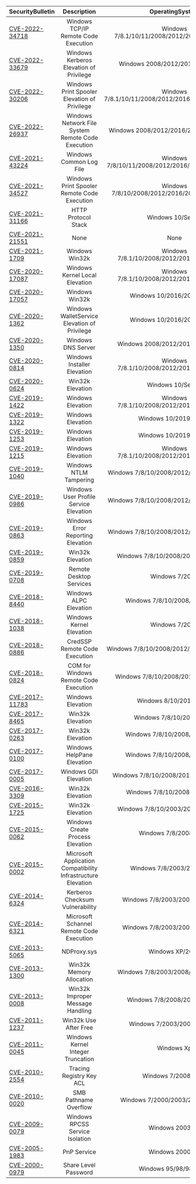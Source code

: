 | SecurityBulletin                               |                         Description                          |                   OperatingSystem                   |
| :--------------------------------------------- | :----------------------------------------------------------: | :-------------------------------------------------: |
| [CVE-2022-34718](http://kernelhub.ascotbe.com/Windows/Docs/#/CN/CVE-2022-34718) |             Windows TCP/IP Remote Code Execution             |    Windows 7/8.1/10/11/2008/2012/2016/2019/2022     |
| [CVE-2022-33679](http://kernelhub.ascotbe.com/Windows/Docs/#/CN/CVE-2022-33679) |           Windows Kerberos Elevation of Privilege            |          Windows 2008/2012/2016/2019/2022           |
| [CVE-2022-30206](http://kernelhub.ascotbe.com/Windows/Docs/#/CN/CVE-2022-30206) |         Windows Print Spooler Elevation of Privilege         | Windows 7/8.1/10/11/2008/2012/2016/2019/2022/Server |
| [CVE-2022-26937](http://kernelhub.ascotbe.com/Windows/Docs/#/CN/CVE-2022-26937) |      Windows Network File System Remote Code Execution       |       Windows 2008/2012/2016/2019/2022/Server       |
| [CVE-2021-43224](http://kernelhub.ascotbe.com/Windows/Docs/#/CN/CVE-2021-43224) |                   Windows Common Log File                    |  Windows 7/8/10/11/2008/2012/2016/2019/2022/Server  |
| [CVE-2021-34527](http://kernelhub.ascotbe.com/Windows/Docs/#/CN/CVE-2021-34527) |         Windows Print Spooler Remote Code Execution          |   Windows 7/8/10/2008/2012/2016/2019/2022/Server    |
| [CVE-2021-31166](http://kernelhub.ascotbe.com/Windows/Docs/#/CN/CVE-2021-31166) |                     HTTP Protocol Stack                      |                  Windows 10/Server                  |
| [CVE-2021-21551](http://kernelhub.ascotbe.com/Windows/Docs/#/CN/CVE-2021-21551) |                             None                             |                        None                         |
| [CVE-2021-1709](http://kernelhub.ascotbe.com/Windows/Docs/#/CN/CVE-2021-1709)   |                        Windows Win32k                        |     Windows 7/8.1/10/2008/2012/2016/2019/Server     |
| [CVE-2020-17087](http://kernelhub.ascotbe.com/Windows/Docs/#/CN/CVE-2020-17087) |                Windows Kernel Local Elevation                |     Windows 7/8.1/10/2008/2012/2016/2019/Server     |
| [CVE-2020-17057](http://kernelhub.ascotbe.com/Windows/Docs/#/CN/CVE-2020-17057) |                        Windows Win32k                        |             Windows 10/2016/2019/Server             |
| [CVE-2020-1362](http://kernelhub.ascotbe.com/Windows/Docs/#/CN/CVE-2020-1362)   |         Windows WalletService Elevation of Privilege         |             Windows 10/2016/2019/Server             |
| [CVE-2020-1350](http://kernelhub.ascotbe.com/Windows/Docs/#/CN/CVE-2020-1350)   |                      Windows DNS Server                      |         Windows 2008/2012/2016/2019/Server          |
| [CVE-2020-0814](http://kernelhub.ascotbe.com/Windows/Docs/#/CN/CVE-2020-0814)   |                 Windows Installer Elevation                  |     Windows 7/8.1/10/2008/2012/2016/2019/Server     |
| [CVE-2020-0624](http://kernelhub.ascotbe.com/Windows/Docs/#/CN/CVE-2020-0624)   |                       Win32k Elevation                       |                  Windows 10/Server                  |
| [CVE-2019-1422](http://kernelhub.ascotbe.com/Windows/Docs/#/CN/CVE-2019-1422)   |                      Windows Elevation                       |     Windows 7/8.1/10/2008/2012/2016/2019/Server     |
| [CVE-2019-1322](http://kernelhub.ascotbe.com/Windows/Docs/#/CN/CVE-2019-1322)   |                      Windows Elevation                       |               Windows 10/2019/Server                |
| [CVE-2019-1253](http://kernelhub.ascotbe.com/Windows/Docs/#/CN/CVE-2019-1253)   |                      Windows Elevation                       |               Windows 10/2019/Server                |
| [CVE-2019-1215](http://kernelhub.ascotbe.com/Windows/Docs/#/CN/CVE-2019-1215)   |                      Windows Elevation                       |     Windows 7/8.1/10/2008/2012/2016/2019/Server     |
| [CVE-2019-1040](http://kernelhub.ascotbe.com/Windows/Docs/#/CN/CVE-2019-1040)   |                    Windows NTLM Tampering                    |      Windows 7/8/10/2008/2012/2016/2019/Serve       |
| [CVE-2019-0986](http://kernelhub.ascotbe.com/Windows/Docs/#/CN/CVE-2019-0986)   |            Windows User Profile Service Elevation            |      Windows 7/8/10/2008/2012/2016/2019/Serve       |
| [CVE-2019-0863](http://kernelhub.ascotbe.com/Windows/Docs/#/CN/CVE-2019-0863)   |              Windows Error Reporting Elevation               |      Windows 7/8/10/2008/2012/2016/2019/Serve       |
| [CVE-2019-0859](http://kernelhub.ascotbe.com/Windows/Docs/#/CN/CVE-2019-0859)                |                       Win32k Elevation                       |         Windows 7/8/10/2008/2012/2016/2019          |
| [CVE-2019-0708](http://kernelhub.ascotbe.com/Windows/Docs/#/CN/CVE-2019-0708)   |                   Remote Desktop Services                    |                   Windows 7/2008                    |
| [CVE-2018-8440](http://kernelhub.ascotbe.com/Windows/Docs/#/CN/CVE-2018-8440)   |                    Windows ALPC Elevation                    |            Windows 7/8/10/2008/2012/2016            |
| [CVE-2018-1038](http://kernelhub.ascotbe.com/Windows/Docs/#/CN/CVE-2018-1038)   |                   Windows Kernel Elevation                   |                   Windows 7/2008                    |
| [CVE-2018-0886](http://kernelhub.ascotbe.com/Windows/Docs/#/CN/CVE-2018-0886)   |                CredSSP Remote Code Execution                 |      Windows 7/8/10/2008/2012/2016/2019/Server      |
| [CVE-2018-0824](http://kernelhub.ascotbe.com/Windows/Docs/#/CN/CVE-2018-0824)   |            COM for Windows Remote Code Execution             |        Windows 7/8/10/2008/2012/2016/Server         |
| [CVE-2017-11783](http://kernelhub.ascotbe.com/Windows/Docs/#/CN/CVE-2017-11783) |                      Windows Elevation                       |               Windows 8/10/2012/2016                |
| [CVE-2017-8465](http://kernelhub.ascotbe.com/Windows/Docs/#/CN/CVE-2017-8465)   |                       Win32k Elevation                       |              Windows 7/8/10/2012/2016               |
| [CVE-2017-0263](http://kernelhub.ascotbe.com/Windows/Docs/#/CN/CVE-2017-0263)   |                       Win32k Elevation                       |            Windows 7/8/10/2008/2012/2016            |
| [CVE-2017-0100](http://kernelhub.ascotbe.com/Windows/Docs/#/CN/CVE-2017-0100)   |                  Windows HelpPane Elevation                  |            Windows 7/8/10/2008/2012/2016            |
| [CVE-2017-0005](http://kernelhub.ascotbe.com/Windows/Docs/#/CN/CVE-2017-0005)   |                    Windows GDI Elevation                     |       Windows 7/8/10/2008/2012/2016/Vista/XP        |
| [CVE-2016-3309](http://kernelhub.ascotbe.com/Windows/Docs/#/CN/CVE-2016-3309)   |                       Win32k Elevation                       |           Windows 7/8/10/2008/2012/Vista            |
| [CVE-2015-1725](http://kernelhub.ascotbe.com/Windows/Docs/#/CN/CVE-2015-1725)   |                       Win32k Elevation                       |         Windows 7/8/10/2003/2008/2012/Vista         |
| [CVE-2015-0062](http://kernelhub.ascotbe.com/Windows/Docs/#/CN/CVE-2015-0062)   |               Windows Create Process Elevation               |                Windows 7/8/2008/2012                |
| [CVE-2015-0002](http://kernelhub.ascotbe.com/Windows/Docs/#/CN/CVE-2015-0002)   | Microsoft Application Compatibility Infrastructure Elevation |             Windows 7/8/2003/2008/2012              |
| [CVE-2014-6324](http://kernelhub.ascotbe.com/Windows/Docs/#/CN/CVE-2014-6324)   |               Kerberos Checksum Vulnerability                |          Windows 7/8/2003/2008/2012/Vista           |
| [CVE-2014-6321](http://kernelhub.ascotbe.com/Windows/Docs/#/CN/CVE-2014-6321)   |           Microsoft Schannel Remote Code Execution           |          Windows 7/8/2003/2008/2012/Vista           |
| [CVE-2013-5065](http://kernelhub.ascotbe.com/Windows/Docs/#/CN/CVE-2013-5065)   |                         NDProxy.sys                          |                   Windows XP/2003                   |
| [CVE-2013-1300](http://kernelhub.ascotbe.com/Windows/Docs/#/CN/CVE-2013-1300)   |                   Win32k Memory Allocation                   |         Windows 7/8/2003/2008/2012/Vista/Xp         |
| [CVE-2013-0008](http://kernelhub.ascotbe.com/Windows/Docs/#/CN/CVE-2013-0008)   |               Win32k Improper Message Handling               |           Windows 7/8/2008/2012/Vista/Rt            |
| [CVE-2011-1237](http://kernelhub.ascotbe.com/Windows/Docs/#/CN/CVE-2011-1237)   |                    Win32k Use After Free                     |            Windows 7/2003/2008/Vista/Xp             |
| [CVE-2011-0045](http://kernelhub.ascotbe.com/Windows/Docs/#/CN/CVE-2011-0045)   |              Windows Kernel Integer Truncation               |                     Windows Xp                      |
| [CVE-2010-2554](http://kernelhub.ascotbe.com/Windows/Docs/#/CN/CVE-2010-2554)   |                   Tracing Registry Key ACL                   |                Windows 7/2008/Vista                 |
| [CVE-2010-0020](http://kernelhub.ascotbe.com/Windows/Docs/#/CN/CVE-2010-0020)   |                    SMB Pathname Overflow                     |          Windows 7/2000/2003/2008/Vista/Xp          |
| [CVE-2009-0079](http://kernelhub.ascotbe.com/Windows/Docs/#/CN/CVE-2009-0079)   |               Windows RPCSS Service Isolation                |                   Windows 2003/Xp                   |
| [CVE-2005-1983](http://kernelhub.ascotbe.com/Windows/Docs/#/CN/CVE-2005-1983)   |                         PnP Service                          |                   Windows 2000/Xp                   |
| [CVE-2000-0979](http://kernelhub.ascotbe.com/Windows/Docs/#/CN/CVE-2000-0979)   |                     Share Level Password                     |                Windows 95/98/98se/Me                |
